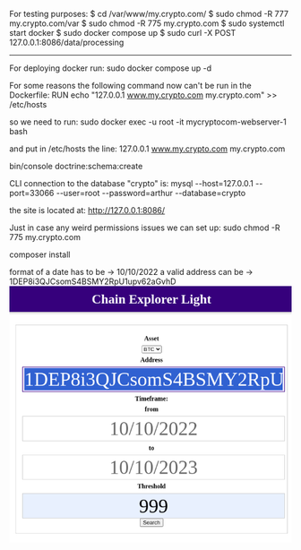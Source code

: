 For testing purposes:
$ cd /var/www/my.crypto.com/
$ sudo chmod -R 777 my.crypto.com/var
$ sudo chmod -R 775 my.crypto.com
$ sudo systemctl start docker
$ sudo docker compose up
$ sudo curl -X POST 127.0.0.1:8086/data/processing

*********
For deploying docker run:
sudo docker compose up -d

For some reasons the following command now can't be run in the Dockerfile:
RUN echo "127.0.0.1 www.my.crypto.com my.crypto.com" >> /etc/hosts

so we need to run:
sudo docker exec -u root -it mycryptocom-webserver-1 bash

and put in /etc/hosts the line:
127.0.0.1 www.my.crypto.com my.crypto.com

bin/console doctrine:schema:create

CLI connection to the database "crypto" is:
mysql --host=127.0.0.1 --port=33066 --user=root --password=arthur --database=crypto

the site is located at:
http://127.0.0.1:8086/

Just in case any weird permissions issues we can set up:
sudo chmod -R 775 my.crypto.com

composer install

format of a date has to be    ->  10/10/2022
a valid address can be -> 1DEP8i3QJCsomS4BSMY2RpU1upv62aGvhD
![img_1.png](img_1.png)
